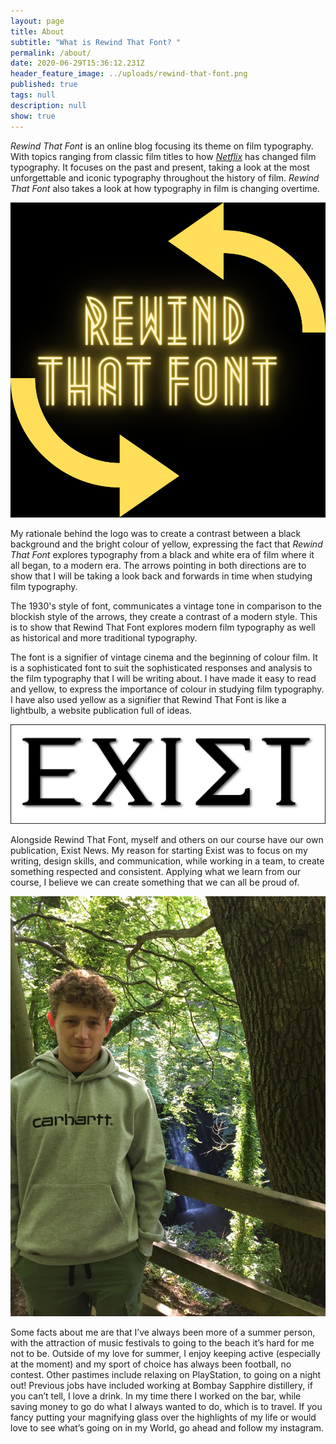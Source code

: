 ```yaml
---
layout: page
title: About
subtitle: "What is Rewind That Font? "
permalink: /about/
date: 2020-06-29T15:36:12.231Z
header_feature_image: ../uploads/rewind-that-font.png
published: true
tags: null
description: null
show: true
---
```

*Rewind That Font* is an online blog focusing its theme on film typography. With topics ranging from classic film titles to how *[Netflix](https://www.netflix.com/gb/)* has changed film typography. It focuses on the past and present, taking a look at the most unforgettable and iconic typography throughout the history of film. *Rewind That Font* also takes a look at how typography in film is changing overtime.

![](../uploads/rewind-that-font.png)

My rationale behind the logo was to create a contrast between a black background and the bright colour of yellow, expressing the fact that *Rewind That Font* explores typography from a black and white era of film where it all began, to a modern era. The arrows pointing in both directions are to show that I will be taking a look back and forwards in time when studying film typography. 

The 1930's style of font, communicates a vintage tone in comparison to the blockish style of the arrows, they create a contrast of a modern style. This is to show that Rewind That Font explores modern film typography as well as historical and more traditional typography.

The font is a signifier of vintage cinema and the beginning of colour film. It is a sophisticated font to suit the sophisticated responses and analysis to the film typography that I will be writing about. I have made it easy to read and yellow, to express the importance of colour in studying film typography. I have also used yellow as a signifier that Rewind That Font is like a lightbulb, a website publication full of ideas.

![](../uploads/logo-draft.png)

Alongside Rewind That Font, myself and others on our course have our own publication, Exist News. My reason for starting Exist was to focus on my writing, design skills, and communication, while working in a team, to create something respected and consistent. Applying what we learn from our course, I believe we can create something that we can all be proud of. 

![](../uploads/88dfe386-63b6-4571-9039-de98e1df795c.jpeg)

Some facts about me are that I’ve always been more of a summer person, with the attraction of music festivals to going to the beach it’s hard for me not to be. Outside of my love for summer, I enjoy keeping active (especially at the moment) and my sport of choice has always been football, no contest. Other pastimes include relaxing on PlayStation, to going on a night out! Previous jobs have included working at Bombay Sapphire distillery, if you can’t tell, I love a drink. In my time there I worked on the bar, while saving money to go do what I always wanted to do, which is to travel. If you fancy putting your magnifying glass over the highlights of my life or would love to see what’s going on in my World, go ahead and follow my instagram.